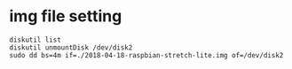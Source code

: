 # img file setting
```
diskutil list
diskutil unmountDisk /dev/disk2
sudo dd bs=4m if=./2018-04-18-raspbian-stretch-lite.img of=/dev/disk2
```
